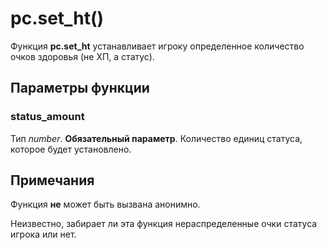 # pc.set_ht()
Функция **pc.set_ht** устанавливает игроку определенное количество очков здоровья (не ХП, а статус).

## Параметры функции
### status_amount
Тип *number*. **Обязательный параметр**. Количество единиц статуса, которое будет установлено.

## Примечания
Функция **не** может быть вызвана анонимно.

Неизвестно, забирает ли эта функция нераспределенные очки статуса игрока или нет.